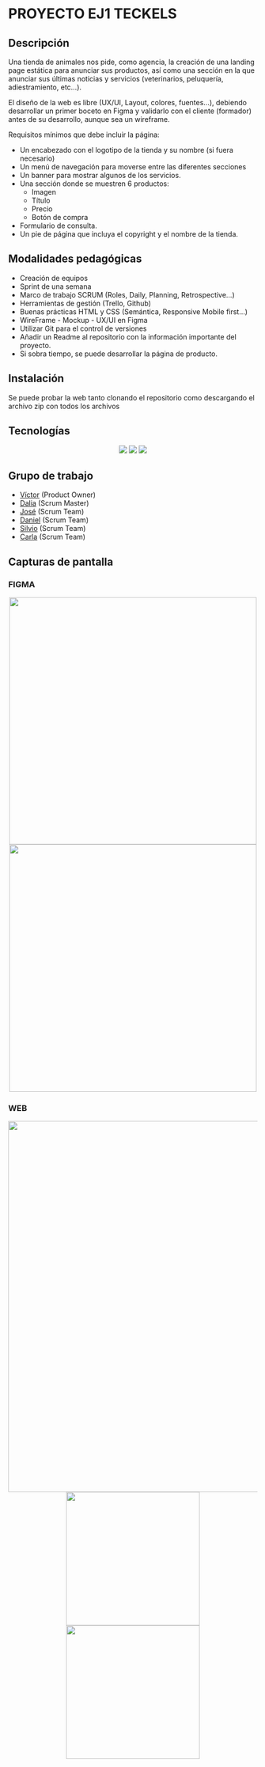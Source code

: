 # PROYECTO EJ1 TECKELS

## Descripción

Una tienda de animales nos pide, como agencia, la creación de una landing page estática para anunciar sus productos, así como una sección en la que anunciar sus últimas noticias y servicios (veterinarios, peluquería, adiestramiento, etc…).

El diseño de la web es libre (UX/UI, Layout, colores, fuentes…), debiendo desarrollar un primer boceto en Figma y validarlo con el cliente (formador) antes de su desarrollo, aunque sea un wireframe.

Requisitos mínimos que debe incluir la página:

- Un encabezado con el logotipo de la tienda y su nombre (si fuera necesario)
- Un menú de navegación para moverse entre las diferentes secciones
- Un banner para mostrar algunos de los servicios.
- Una sección donde se muestren 6 productos:
  - Imagen
  - Título
  - Precio
  - Botón de compra
- Formulario de consulta.
- Un pie de página que incluya el copyright y el nombre de la tienda.

## Modalidades pedagógicas

- Creación de equipos
- Sprint de una semana
- Marco de trabajo SCRUM (Roles, Daily, Planning, Retrospective…)
- Herramientas de gestión (Trello, Github)
- Buenas prácticas HTML y CSS (Semántica, Responsive Mobile first…)
- WireFrame - Mockup - UX/UI en Figma
- Utilizar Git para el control de versiones
- Añadir un Readme al repositorio con la información importante del proyecto.
- Si sobra tiempo, se puede desarrollar la página de producto.

## Instalación

Se puede probar la web tanto clonando el repositorio como descargando el archivo zip con todos los archivos

## Tecnologías 

 <p align="center">
 <img src= "https://img.shields.io/badge/html5-%23E34F26.svg?style=for-the-badge&logo=html5&logoColor=white"></img>
 <img src= "https://img.shields.io/badge/CSS3-1572B6?style=for-the-badge&logo=css3&logoColor=white"></img>
 <img src= "https://img.shields.io/badge/javascript-%23323330.svg?style=for-the-badge&logo=javascript&logoColor=%23F7DF1E"></img>
 </p>
 
 ## Grupo de trabajo
 
 + [Víctor](https://github.com/oliverio89) (Product Owner)
 + [Dalia](https://github.com/seisporseis) (Scrum Master)
 + [José](https://github.com/Cabbani) (Scrum Team)
 + [Daniel](https://github.com/DanielDW23) (Scrum Team)
 + [Silvio](https://github.com/kurzerhand) (Scrum Team)
 + [Carla](https://github.com/carla0921) (Scrum Team)

## Capturas de pantalla

### FIGMA

<p align="center" >
 
 <img src="https://github.com/DanielDW23/Proyecto_en_grupo--Ej1-Teckels/assets/126791645/fd49fa75-b374-43f4-8a25-aa24416a794b" width="500" />
 <img src="https://github.com/DanielDW23/Proyecto_en_grupo--Ej1-Teckels/assets/126791645/02483a5c-04fe-457b-abfd-5ddd9c86ce1d" width="500" />
</p>

  ### WEB
  
  <p align="center" >
  
 <img src="https://github.com/DanielDW23/Proyecto_en_grupo--Ej1-Teckels/assets/126791645/187cc4f5-04d4-40b7-b6da-104b50cbb82a" width="750" />
    
  
 <img src="https://github.com/DanielDW23/Proyecto_en_grupo--Ej1-Teckels/assets/126791645/a26259c0-b653-4640-bf99-0cd86ae33eac" width="270" />
 <img src="https://github.com/DanielDW23/Proyecto_en_grupo--Ej1-Teckels/assets/126791645/592636ca-3f09-4c3b-a667-f93590331dcf" width="270" />

</p>


 



